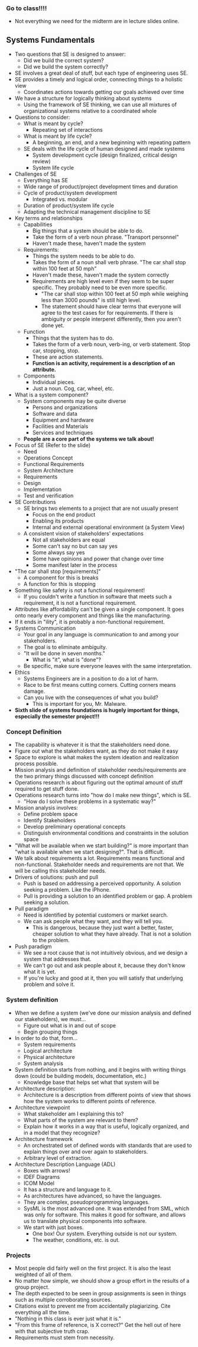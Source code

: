 ### Go to class!!!!
- Not everything we need for the midterm are in lecture slides online.

## Systems Fundamentals
- Two questions that SE is designed to answer:
	- Did we build the correct system?
	- Did we build the system correctly?
- SE involves a great deal of stuff, but each type of engineering uses SE.
- SE provides a timely and logical order, connecting things to a holistic view
	- Coordinates actions towards getting our goals achieved over time
- We have a structure for logically thinking about systems
	- Using the framework of SE thinking, we can use all mixtures of organizational systems relative to a coordinated whole
- Questions to consider:
	- What is meant by cycle?
		- Repeating set of interactions
	- What is meant by life cycle?
		- A beginning, an end, and a new beginning with repeating pattern
	- SE deals with the life cycle of human designed and made systems
		- System development cycle (design finalized, critical design review)
		- System life cycle
- Challenges of SE
	- Everything has SE
	- Wide range of product/project development times and duration
	- Cycle of product/system development
		- Integrated vs. modular
	- Duration of product/system life cycle
	- Adapting the technical management discipline to SE
- Key terms and relationships
	- Capabilities
		- Big things that a system should be able to do.
		- Take the form of a verb noun phrase. "Transport personnel"
		- Haven't made these, haven't made the system
	- Requirements:
		- Things the system needs to be able to do.
		- Takes the form of a noun shall verb phrase. "The car shall stop within 100 feet at 50 mph"
		- Haven't made these, haven't made the system correctly
		- Requirements are high level even if they seem to be super specific. They probably need to be even more specific.
			- "The car shall stop within 100 feet at 50 mph while weighing less than 3000 pounds" is still high level.
			- The statement should have clear terms that everyone will agree to the test cases for for requirements. If there is ambiguity or people interperet differently, then you aren't done yet.
	- Function
		- Things that the system has to do.
		- Takes the form of a verb noun, verb-ing, or verb statement. Stop car, stopping, stop.
		- These are action statements.
		- **Function is an activity, requirement is a description of an attribute.**
	- Components
		- Individual pieces.
		- Just a noun. Cog, car, wheel, etc.
- What is a system component?
	- System components may be quite diverse
		- Persons and organizations
		- Software and data
		- Equipment and hardware
		- Facilities and Materials
		- Services and techniques
	- **People are a core part of the systems we talk about!**
- Focus of SE (Refer to the slide)
	- Need
	- Operations Concept
	- Functional Requirements
	- System Architecture
	- Requirements
	- Design
	- Implementation
	- Test and verification
- SE Contributions
	- SE brings two elements to a project that are not usually present
		- Focus on the end product
		- Enabling its products
		- Internal and external operational environment (a System View)
	- A consistent vision of stakeholders' expectations
		- Not all stakeholders are equal
		- Some can't say no but can say yes
		- Some always say yes
		- Some have opinions and power that change over time
		- Some manifest later in the process
- "The car shall stop \[requirements]"
	- A component for this is breaks
	- A function for this is stopping
- Something like safety is not a functional requirement!
	- If you couldn't write a function in software that meets such a requirement, it is not a functional requirement.
- Attributes like affordability can't be given a single component. It goes onto nearly every component and things like the manufacturing.
- If it ends in "ility", it is probably a non-functional requirement.
- Systems Communication
	- Your goal in any language is communication to and among your stakeholders.
	- The goal is to eliminate ambiguity.
	- "It will be done in seven months."
		- What is "it", what is "done"?
	- Be specific, make sure everyone leaves with the same interpretation.
- Ethics
	- Systems Engineers are in a position to do a lot of harm.
	- Race to be first means cutting corners. Cutting corners means damage.
	- Can you live with the consequences of what you build?
		- This is important for you, Mr. Malware.
- **Sixth slide of systems foundations is hugely important for things, especially the semester project!!!**

### Concept Definition
- The capability is whatever it is that the stakeholders need done.
- Figure out what the stakeholders want, as they do not make it easy
- Space to explore is what makes the system ideation and realization process possible.
- Mission analysis and definition of stakeholder needs/requirements are the two primary things discussed with concept definition
- Operations research is about figuring out the optimal amount of stuff required to get stuff done.
- Operations research turns into "how do I make new things", which is SE. 
	- "How do I solve these problems in a systematic way?"
- Mission analysis involves:
	- Define problem space
	- Identify Stakeholders
	- Develop preliminary operational concepts
	- Distinguish environmental conditions and constraints in the solution space
- "What will be available when we start building?" is more important than "what is available when we start designing?". That is difficult.
- We talk about requirements a lot. Requirements means functional and non-functional. Stakeholder needs and requirements are not that. We will be calling this stakeholder needs.
- Drivers of solutions: push and pull
	- Push is based on addressing a perceived opportunity. A solution seeking a problem. Like the iPhone.
	- Pull is providing a solution to an identified problem or gap. A problem seeking a solution. 
- Pull paradigm
	- Need is identified by potential customers or market search.
	- We can ask people what they want, and they will tell you.
		- This is dangerous, because they just want a better, faster, cheaper solution to what they have already. That is not a solution to the problem.
- Push paradigm
	- We see a root cause that is not intuitively obvious, and we design a system that addresses that.
	- We can't go out and ask people about it, because they don't know what it is yet.
	- If you're lucky and good at it, then you will satisfy that underlying problem and solve it.

### System definition
- When we define a system (we've done our mission analysis and defined our stakeholders), we must... 
	- Figure out what is in and out of scope
	- Begin grouping things
- In order to do that, form...
	- System requirements
	- Logical architecture
	- Physical architecture
	- System analysis
- System definition starts from nothing, and it begins with writing things down (could be building models, documentation, etc.)
	- Knowledge base that helps set what that system will be
- Architecture description:
	- Architecture is a description from different points of view that shows how the system works to different points of reference.
- Architecture viewpoint
	- What stakeholder am I explaining this to?
	- What parts of the system are relevant to them?
	- Explain how it works in a way that is useful, logically organized, and in a model that they recognize?
- Architecture framework
	- An orchestrated set of defined words with standards that are used to explain things over and over again to stakeholders.
	- Arbitrary level of extraction.
- Architecture Description Language (ADL)
	- Boxes with arrows!
	- IDEF Diagrams
	- ICOM Model
	- It has a structure and language to it.
	- As architectures have advanced, so have the languages.
	- They are complex, pseudoprogramming languages.
	- SysML is the most advanced one. It was extended from SML, which was only for software. This makes it good for software, and allows us to translate physical components into software.
	- We start with just boxes.
		- One box! Our system. Everything outside is not our system.
		- The weather, conditions, etc. is out.

### Projects
- Most people did fairly well on the first project. It is also the least weighted of all of them.
- No matter how simple, we should show a group effort in the results of a group project.
- The depth expected to be seen in group assignments is seen in things such as multiple corroborating sources.
- Citations exist to prevent me from accidentally plagiarizing. Cite everything all the time.
- "Nothing in this class is ever just what it is."
- "From this frame of reference, is X correct?" Get the hell out of here with that subjective truth crap.
- Requirements must stem from necessity.